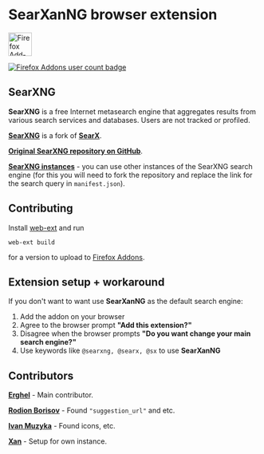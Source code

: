 # SearXanNG browser extension
[<img src="./firefox-add-ons.png" title="Firefox Add-ons" width="auto" height="47" />](https://addons.mozilla.org/en-US/firefox/addon/searxanng) <p><a href=""><img src="https://img.shields.io/amo/users/searxanng?style=flat-square" alt="Firefox Addons user count badge" /></a></p>

## SearXNG

**SearXNG** is a free Internet metasearch engine that aggregates results from various search services and databases. Users are not tracked or profiled.

[**SearXNG**](https://github.com/searxng/searxng) is a fork of [**SearX**](https://github.com/searx/searx).

[**Original SearXNG repository on GitHub**](https://github.com/searxng/searxng).

[**SearXNG instances**](https://searx.space/) - you can use other instances of the SearXNG search engine (for this you will need to fork the repository and replace the link for the search query in `manifest.json`).

## Contributing

Install [web-ext](https://extensionworkshop.com/documentation/develop/getting-started-with-web-ext/) and run
```
web-ext build 
```
for a version to upload to [Firefox Addons](https://addons.mozilla.org/developers/addons).

## Extension setup + workaround

If you don't want to want use **SearXanNG** as the default search engine:

1. Add the addon on your browser
2. Agree to the browser prompt **"Add this extension?"**
3. Disagree when the browser prompts **"Do you want change your main search engine?"**
4. Use keywords like `@searxng, @searx, @sx` to use **SearXanNG**

## Contributors

[**Erghel**](https://github.com/Erghel) - Main contributor.

[**Rodion Borisov**](https://github.com/vintprox) - Found `"suggestion_url"` and etc.  

[**Ivan Muzyka**](https://github.com/SeryiBaran) - Found icons, etc.

[**Xan**](https://github.com/devxan) - Setup for own instance.
